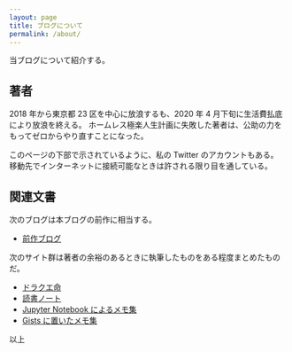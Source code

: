 ```yaml
---
layout: page
title: ブログについて
permalink: /about/
---
```


当ブログについて紹介する。

## 著者

2018 年から東京都 23 区を中心に放浪するも、2020 年 4 月下旬に生活費払底により放浪を終える。
ホームレス極楽人生計画に失敗した著者は、公助の力をもってゼロからやり直すことになった。

このページの下部で示されているように、私の Twitter のアカウントもある。
移動先でインターネットに接続可能なときは許される限り目を通している。

## 関連文書

次のブログは本ブログの前作に相当する。

* [前作ブログ](https://showa-yojyo.github.io/wandering/)

次のサイト群は著者の余裕のあるときに執筆したものをある程度まとめたものだ。

* [ドラクエ命](https://github.com/showa-yojyo/dqbook/index.html)
* [読書ノート](https://github.com/showa-yojyo/notebook/index.html)
* [Jupyter Notebook によるメモ集](https://github.com/showa-yojyo/jupyter-notebooks)
* [Gists に置いたメモ集](https://gist.github.com/showa-yojyo)

以上
